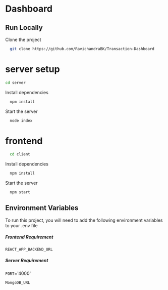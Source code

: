 
# Dashboard




## Run Locally

Clone the project

```bash
  git clone https://github.com/RavichandraBK/Transaction-Dashboard
```
# server setup

  ```bash
  cd server
```
Install dependencies

```bash
  npm install
```

Start the server

```bash
  node index
```
# frontend

```bash
  cd client
```

Install dependencies

```bash
  npm install
```

Start the server

```bash
  npm start
```


    
## Environment Variables

To run this project, you will need to add the following environment variables to your .env file

##### Frontend Requirement
`REACT_APP_BACKEND_URL`

##### Server Requirement
`PORT`='4000'

`MongoDB_URL`




